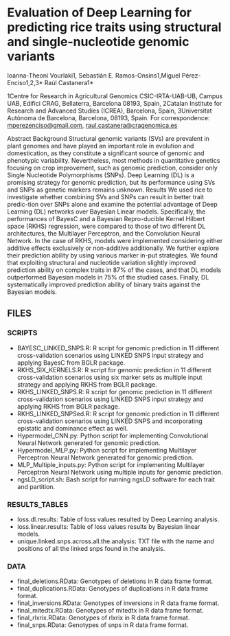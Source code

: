 # Evaluation of Deep Learning for predicting rice traits using structural and single-nucleotide genomic variants
Ioanna-Theoni Vourlaki1, Sebastián E. Ramos-Onsins1,Miguel Pérez-Enciso1,2,3* Raúl Castanera1*

1Centre for Research in Agricultural Genomics CSIC-IRTA-UAB-UB, Campus UAB, Edifici CRAG, Bellaterra, Barcelona 08193, Spain,
2Catalan Institute for Research and Advanced Studies (ICREA), Barcelona, Spain,
3Universitat Autónoma de Barcelona, Barcelona, 08193, Spain.
For correspondence: mperezenciso@gmail.com, raul.castanera@cragenomica.es
 
Abstract
Background
Structural genomic variants (SVs) are prevalent in plant genomes and have played an important role in evolution and domestication, as they constitute a significant source of genomic and phenotypic variability. Nevertheless, most methods in quantitative genetics focusing on crop improvement, such as genomic prediction, consider only Single Nucleotide Polymorphisms (SNPs). Deep Learning (DL) is a promising strategy for genomic prediction, but its performance using SVs and SNPs as genetic markers remains unknown.
Results
We used rice to investigate whether combining SVs and SNPs can result in better trait predic-tion over SNPs alone and examine the potential advantage of Deep Learning (DL) networks over Bayesian Linear models. Specifically, the performances of BayesC and a Bayesian Repro-ducible Kernel Hilbert space (RKHS) regression, were compared to those of two different DL architectures, the Multilayer Perceptron, and the Convolution Neural Network. In the case of RKHS, models were implemented considering either additive effects exclusively or non-additive additionally.  We further explore their prediction ability by using various marker in-put strategies. We found that exploiting structural and nucleotide variation slightly improved prediction ability on complex traits in 87% of the cases, and that DL models outperformed Bayesian models in 75% of the studied cases. Finally, DL systematically improved prediction ability of binary traits against the Bayesian models.



## FILES
### SCRIPTS
* BAYESC_LINKED_SNPS.R: R script for genomic prediction in 11 different cross-validation scenarios using LINKED SNPS input strategy and applying BayesC from BGLR package.
* RKHS_SIX_KERNELS.R: R script for genomic prediction in 11 different cross-validation scenarios using six marker sets as multiple input strategy and applying RKHS from BGLR package.
* RKHS_LINKED_SNPS.R: R script for genomic prediction in 11 different cross-validation scenarios using LINKED SNPS input strategy and applying RKHS from BGLR package.
* RKHS_LINKED_SNPSed.R: R script for genomic prediction in 11 different cross-validation scenarios using LINKED SNPS and incorporating epistatic and dominance effect as well.
* Hypermodel_CNN.py: Python script for implementing Convolutional Neural Network generated for genomic prediction.
* Hypermodel_MLP.py: Python script for implementing Multilayer Perceptron Neural Network generated for genomic prediction.
* MLP_Multiple_inputs.py: Python script for implementing Multilayer Perceptron Neural Network using multiple inputs for genomic prediction.
* ngsLD_script.sh: Bash script for running ngsLD software for each trait and partition.

### RESULTS_TABLES
* loss.dl.results: Table of loss values resulted by Deep Learning analysis.
* loss.linear.results: Table of loss values results by Bayesian linear models.
* unique.linked.snps.across.all.the.analysis: TXT file with the name and positions of all the linked snps found in the analysis.

### DATA
* final_deletions.RData: Genotypes of deletions in R data frame format.
* final_duplications.RData: Genotypes of duplications in R data frame format.
* final_inversions.RData: Genotypes of inversions in R data frame format.
* final_mitedtx.RData: Genotypes of mitedtx in R data frame format.
* final_rlxrix.RData: Genotypes of rlxrix in R data frame format.
* final_snps.RData: Genotypes of snps in R data frame format.
